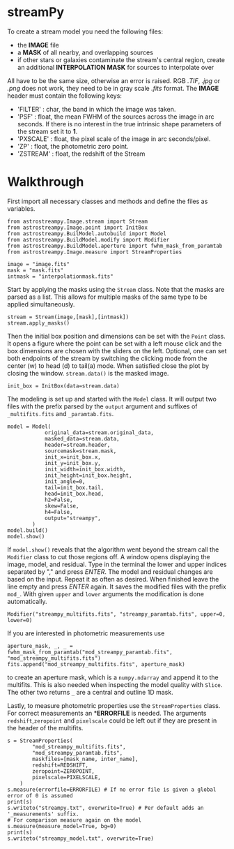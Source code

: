 # streamPy
To create a stream model you need the following files:
  - the **IMAGE** file
  - a **MASK** of all nearby, and overlapping sources
  - if other stars or galaxies contaminate the stream's central region, create an additional **INTERPOLATION MASK** for sources to interpolate over

All have to be the same size, otherwise an error is raised. RGB *.TIF*, *.jpg* or *.png* does not work, they need to be in gray scale *.fits* format. 
The **IMAGE** header must contain the following keys:
  - 'FILTER'  : char, the band in which the image was taken.
  - 'PSF'     : float, the mean FWHM of the sources across the image in arc seconds. If there is no interest in the true intrinsic shape parameters of the stream set it to **1**.
  - 'PXSCALE' : float, the pixel scale of the image in arc seconds/pixel.
  - 'ZP'      : float, the photometric zero point.
  - 'ZSTREAM' : float, the redshift of the Stream

# Walkthrough
First import all necessary classes and methods and define the files as variables.
```
from astrostreampy.Image.stream import Stream
from astrostreampy.Image.point import InitBox
from astrostreampy.BuilModel.autobuild import Model
from astrostreampy.BuildModel.modify import Modifier
from astrostreampy.BuildModel.aperture import fwhm_mask_from_paramtab
from astrostreampy.Image.measure import StreamProperties

image = "image.fits"
mask = "mask.fits"
intmask = "interpolationmask.fits"
```
Start by applying the masks using the ```Stream``` class. Note that the masks are parsed as a list. This allows for multiple masks of the same type to be applied simultaneously.
```
stream = Stream(image,[mask],[intmask])
stream.apply_masks()
```
Then the initial box position and dimensions can be set with the ```Point``` class. It opens a figure where the point can be set with a left mouse click and the box dimensions are chosen with the sliders on the left. 
Optional, one can set both endpoints of the stream by switching the clicking mode from the center (w) to head (d) to tail(a) mode.
When satisfied close the plot by closing the window. ```stream.data()``` is the masked image.
```
init_box = InitBox(data=stream.data)
```
The modeling is set up and started with the ```Model``` class. It will output two files with the prefix parsed by the ```output``` argument and suffixes of ```_multifits.fits``` and ```_paramtab.fits```.
```
model = Model(
            original_data=stream.original_data,
            masked_data=stream.data,
            header=stream.header,
            sourcemask=stream.mask,
            init_x=init_box.x,
            init_y=init_box.y,
            init_width=init_box.width,
            init_height=init_box.height,
            init_angle=0,
            tail=init_box.tail,
            head=init_box.head,
            h2=False,
            skew=False,
            h4=False,
            output="streampy",
        )
model.build()
model.show()
```
If ```model.show()``` reveals that the algorithm went beyond the stream call the ```Modifier``` class to cut those regions off. A window opens displaying the image, model, and residual. Type in the terminal the lower and upper indices separated by "," and press *ENTER*. The model and residual changes are based on the input. Repeat it as often as desired. When finished leave the line empty and press *ENTER* again. It saves the modified files with the prefix ```mod_```. With given ```upper``` and ```lower``` arguments the modification is done automatically.
```
Modifier("streampy_multifits.fits", "streampy_paramtab.fits", upper=0, lower=0)
```
If you are interested in photometric measurements use
``` 
aperture_mask, _, _ = fwhm_mask_from_paramtab("mod_streampy_paramtab.fits", "mod_streampy_multifits.fits")
fits.append("mod_streampy_multifits.fits", aperture_mask)
```
to create an aperture mask, which is a ```numpy.ndarray``` and append it to the multifits. This is also needed when inspecting the model quality with ```Slice```.
The other two returns ```_``` are a central and outline 1D mask.

Lastly, to measure photometric properties use the ```StreamProperties``` class. For correct measurements an ***ERRORFILE** is needed. The arguments ```redshift```,```zeropoint``` and ```pixelscale``` could be left out if they are present in the header of the multifits.
```
s = StreamProperties(
        "mod_streampy_multifits.fits",
        "mod_streampy_paramtab.fits",
        maskfiles=[mask_name, inter_name],
        redshift=REDSHIFT,
        zeropoint=ZEROPOINT,
        pixelscale=PIXELSCALE,
    )
s.measure(errorfile=ERRORFILE) # If no error file is given a global error of 0 is assumed
print(s)
s.writeto("streampy.txt", overwrite=True) # Per default adds an '_measurements' suffix.
# For comparison measure again on the model
s.measure(measure_model=True, bg=0)
print(s)
s.writeto("streampy_model.txt", overwrite=True)
```
